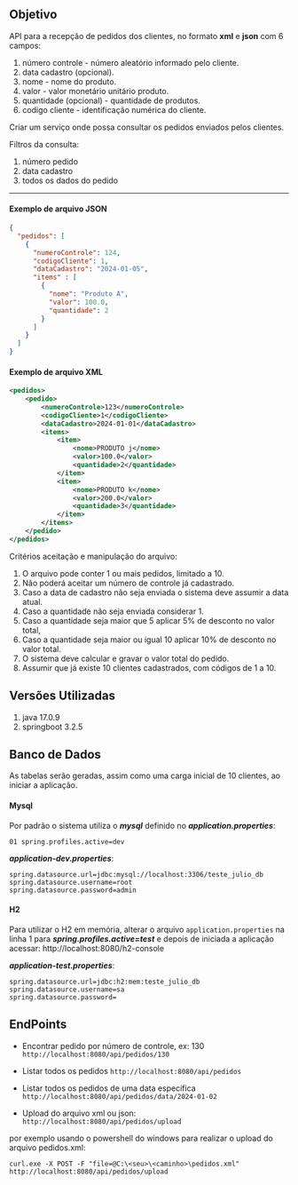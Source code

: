 
## Objetivo

API para a recepção de pedidos dos clientes, no formato **xml** e **json** com 6 campos:

1. número controle - número aleatório informado pelo cliente.
2. data cadastro (opcional). 
3. nome - nome do produto. 
4. valor - valor monetário unitário produto.
5. quantidade (opcional) - quantidade de produtos.
6. codigo cliente - identificação numérica do cliente.

Criar um serviço onde possa consultar os pedidos enviados pelos clientes.

Filtros da consulta:

1. número pedido
2. data cadastro 
3. todos os dados do pedido

---

#### Exemplo de arquivo JSON

```json
{
  "pedidos": [
    {
      "numeroControle": 124,
      "codigoCliente": 1,
      "dataCadastro": "2024-01-05",
      "items" : [
        {
          "nome": "Produto A",
          "valor": 100.0,
          "quantidade": 2
        }
      ]
    }
  ]
}

```

#### Exemplo de arquivo XML

```xml
<pedidos>
    <pedido>
        <numeroControle>123</numeroControle>
        <codigoCliente>1</codigoCliente>
        <dataCadastro>2024-01-01</dataCadastro>
        <items>
            <item>
                <nome>PRODUTO j</nome>
                <valor>100.0</valor>
                <quantidade>2</quantidade>
            </item>
            <item>
                <nome>PRODUTO k</nome>
                <valor>200.0</valor>
                <quantidade>3</quantidade>
            </item>
        </items>
    </pedido>
</pedidos>

```
Critérios aceitação e manipulação do arquivo:

1. O arquivo pode conter 1 ou mais pedidos, limitado a 10.
2. Não poderá aceitar um número de controle já cadastrado.
3. Caso a data de cadastro não seja enviada o sistema deve assumir a data atual. 
4. Caso a quantidade não seja enviada considerar 1.
5. Caso a quantidade seja maior que 5 aplicar 5% de desconto no valor total, 
6. Caso a quantidade seja maior ou igual 10 aplicar 10% de desconto no valor total.
7. O sistema deve calcular e gravar o valor total do pedido. 
8. Assumir que já existe 10 clientes cadastrados, com códigos de 1 a 10. 


## Versões Utilizadas

1. java 17.0.9
2. springboot 3.2.5

## Banco de Dados

As tabelas serão geradas, assim como uma carga inicial de 10 clientes, ao iniciar a aplicação.

#### Mysql

Por padrão o sistema utiliza o ***mysql*** definido no
***application.properties***:

```01 spring.profiles.active=dev```

***application-dev.properties***:
```
spring.datasource.url=jdbc:mysql://localhost:3306/teste_julio_db
spring.datasource.username=root
spring.datasource.password=admin
```

#### H2

Para utilizar o H2 em memória, alterar o arquivo ```application.properties```
na linha 1 para ***spring.profiles.active=test*** e depois de iniciada a aplicação acessar:
http://localhost:8080/h2-console

***application-test.properties***:
```
spring.datasource.url=jdbc:h2:mem:teste_julio_db
spring.datasource.username=sa
spring.datasource.password=
```

## EndPoints
- Encontrar pedido por número de controle, ex: 130
```http://localhost:8080/api/pedidos/130```

- Listar todos os pedidos 
```http://localhost:8080/api/pedidos```

- Listar todos os pedidos de uma data específica
```http://localhost:8080/api/pedidos/data/2024-01-02```

- Upload do arquivo xml ou json:
```http://localhost:8080/api/pedidos/upload```

por exemplo usando o powershell do windows para realizar o upload do arquivo pedidos.xml:

```curl.exe -X POST -F "file=@C:\<seu>\<caminho>\pedidos.xml" http://localhost:8080/api/pedidos/upload```



